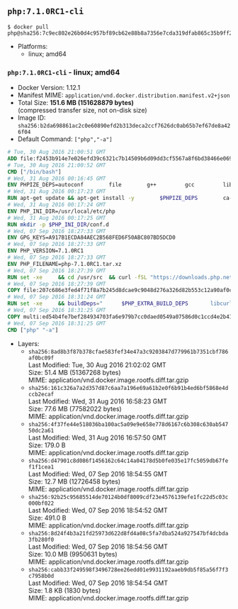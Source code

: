 ## `php:7.1.0RC1-cli`

```console
$ docker pull php@sha256:7c9ec802e26b0d4c957bf89cb62e88b8a7356e7cda319dfab865c35b9ff2751a
```

-	Platforms:
	-	linux; amd64

### `php:7.1.0RC1-cli` - linux; amd64

-	Docker Version: 1.12.1
-	Manifest MIME: `application/vnd.docker.distribution.manifest.v2+json`
-	Total Size: **151.6 MB (151628879 bytes)**  
	(compressed transfer size, not on-disk size)
-	Image ID: `sha256:b2da698861ac2c0e60890efd2b313deca2ccf7626dc0ab65b7ef67de8a426f04`
-	Default Command: `["php","-a"]`

```dockerfile
# Tue, 30 Aug 2016 21:00:51 GMT
ADD file:f2453b914e7e026efd39c6321c7b14509b6d09dd3cf5567a8f6bd38466e06954 in / 
# Tue, 30 Aug 2016 21:00:52 GMT
CMD ["/bin/bash"]
# Wed, 31 Aug 2016 00:16:45 GMT
ENV PHPIZE_DEPS=autoconf 		file 		g++ 		gcc 		libc-dev 		make 		pkg-config 		re2c
# Wed, 31 Aug 2016 00:17:23 GMT
RUN apt-get update && apt-get install -y 		$PHPIZE_DEPS 		ca-certificates 		curl 		libedit2 		libsqlite3-0 		libxml2 		xz-utils 	--no-install-recommends && rm -r /var/lib/apt/lists/*
# Wed, 31 Aug 2016 00:17:24 GMT
ENV PHP_INI_DIR=/usr/local/etc/php
# Wed, 31 Aug 2016 00:17:25 GMT
RUN mkdir -p $PHP_INI_DIR/conf.d
# Wed, 07 Sep 2016 18:27:33 GMT
ENV GPG_KEYS=A917B1ECDA84AEC2B568FED6F50ABC807BD5DCD0
# Wed, 07 Sep 2016 18:27:33 GMT
ENV PHP_VERSION=7.1.0RC1
# Wed, 07 Sep 2016 18:27:33 GMT
ENV PHP_FILENAME=php-7.1.0RC1.tar.xz
# Wed, 07 Sep 2016 18:27:39 GMT
RUN set -xe 	&& cd /usr/src 	&& curl -fSL "https://downloads.php.net/~davey/$PHP_FILENAME" -o php.tar.xz 	&& curl -fSL "https://downloads.php.net/~davey/$PHP_FILENAME.asc" -o php.tar.xz.asc 	&& export GNUPGHOME="$(mktemp -d)" 	&& for key in $GPG_KEYS; do 		gpg --keyserver ha.pool.sks-keyservers.net --recv-keys "$key"; 	done 	&& gpg --batch --verify php.tar.xz.asc php.tar.xz 	&& rm -r "$GNUPGHOME"
# Wed, 07 Sep 2016 18:27:39 GMT
COPY file:207c686e3fed4f71f8a7b245d8dcae9c9048d276a326d82b553c12a90af0c0ca in /usr/local/bin/ 
# Wed, 07 Sep 2016 18:31:24 GMT
RUN set -xe 	&& buildDeps=" 		$PHP_EXTRA_BUILD_DEPS 		libcurl4-openssl-dev 		libedit-dev 		libsqlite3-dev 		libssl-dev 		libxml2-dev 	" 	&& apt-get update && apt-get install -y $buildDeps --no-install-recommends && rm -rf /var/lib/apt/lists/* 		&& docker-php-source extract 	&& cd /usr/src/php 	&& ./configure 		--with-config-file-path="$PHP_INI_DIR" 		--with-config-file-scan-dir="$PHP_INI_DIR/conf.d" 				--disable-cgi 				--enable-ftp 		--enable-mbstring 		--enable-mysqlnd 				--with-curl 		--with-libedit 		--with-openssl 		--with-zlib 				$PHP_EXTRA_CONFIGURE_ARGS 	&& make -j"$(nproc)" 	&& make install 	&& { find /usr/local/bin /usr/local/sbin -type f -executable -exec strip --strip-all '{}' + || true; } 	&& make clean 	&& docker-php-source delete 		&& apt-get purge -y --auto-remove -o APT::AutoRemove::RecommendsImportant=false $buildDeps
# Wed, 07 Sep 2016 18:31:25 GMT
COPY multi:ed54b4fe7bef284934703fa6e979b7cc0daed0549a07586d0c1ccd4e2b41884a in /usr/local/bin/ 
# Wed, 07 Sep 2016 18:31:25 GMT
CMD ["php" "-a"]
```

-	Layers:
	-	`sha256:8ad8b3f87b378cfae583fef34e47a3c9203847d779961b7351cbf786af0bc09f`  
		Last Modified: Tue, 30 Aug 2016 21:02:02 GMT  
		Size: 51.4 MB (51367268 bytes)  
		MIME: application/vnd.docker.image.rootfs.diff.tar.gzip
	-	`sha256:161c326a7a2d357d87c6aa7a196e69a61b2e0f6b91b4ed6bf5868e4dccb2ecaf`  
		Last Modified: Wed, 31 Aug 2016 16:58:23 GMT  
		Size: 77.6 MB (77582022 bytes)  
		MIME: application/vnd.docker.image.rootfs.diff.tar.gzip
	-	`sha256:4f37fe44e518036ba100ac5a09e9e658e778d6167c6b308c630ab54750dc2a61`  
		Last Modified: Wed, 31 Aug 2016 16:57:50 GMT  
		Size: 179.0 B  
		MIME: application/vnd.docker.image.rootfs.diff.tar.gzip
	-	`sha256:d47901c8d086f1456162c64c14a04178d5b0fe035e17fc5059db67fef1f1cea1`  
		Last Modified: Wed, 07 Sep 2016 18:54:55 GMT  
		Size: 12.7 MB (12726458 bytes)  
		MIME: application/vnd.docker.image.rootfs.diff.tar.gzip
	-	`sha256:92b25c95685514de70124b0df8009cdf23e4576139efe1fc22d5c03c000bf022`  
		Last Modified: Wed, 07 Sep 2016 18:54:52 GMT  
		Size: 491.0 B  
		MIME: application/vnd.docker.image.rootfs.diff.tar.gzip
	-	`sha256:8d24f4b3a21fd25973d622d8fd4a08c5fa7dba524a927547bf4dcbda3fb280f0`  
		Last Modified: Wed, 07 Sep 2016 18:54:56 GMT  
		Size: 10.0 MB (9950631 bytes)  
		MIME: application/vnd.docker.image.rootfs.diff.tar.gzip
	-	`sha256:cabb33f249598f3496728ee26edd01e9931192aaeb9db5f85a56f7f3c7958b0d`  
		Last Modified: Wed, 07 Sep 2016 18:54:54 GMT  
		Size: 1.8 KB (1830 bytes)  
		MIME: application/vnd.docker.image.rootfs.diff.tar.gzip
